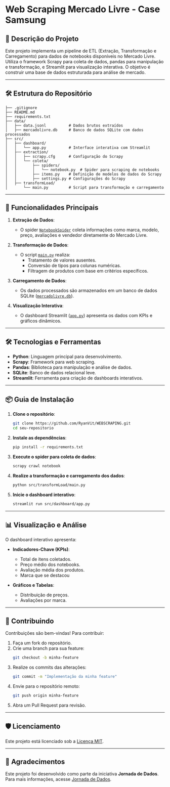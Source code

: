 # Web Scraping Mercado Livre - Case Samsung


## 📖 Descrição do Projeto

Este projeto implementa um pipeline de ETL (Extração, Transformação e Carregamento) para dados de notebooks disponíveis no Mercado Livre. Utiliza o framework Scrapy para coleta de dados, pandas para manipulação e transformação, e Streamlit para visualização interativa. O objetivo é construir uma base de dados estruturada para análise de mercado.

---

## 🛠️ Estrutura do Repositório

```plaintext
├── .gitignore
├── README.md
├── requirements.txt
├── data/
│   ├── data.jsonl          # Dados brutos extraídos
│   ├── mercadolivre.db     # Banco de dados SQLite com dados processados
├── src/
│   ├── dashboard/
│   │   └── app.py          # Interface interativa com Streamlit
│   ├── extraction/
│   │   ├── scrapy.cfg      # Configuração do Scrapy
│   │   └── coleta/
│   │       ├── spiders/
│   │       │   └── notebook.py  # Spider para scraping de notebooks
│   │       ├── items.py    # Definição de modelos de dados do Scrapy
│   │       ├── settings.py # Configurações do Scrapy
│   ├── transformLoad/
│       └── main.py         # Script para transformação e carregamento
```

---

## 🚀 Funcionalidades Principais

1. **Extração de Dados**:
   - O spider [`NotebookSpider`](src/extraction/coleta/spiders/notebook.py) coleta informações como marca, modelo, preço, avaliações e vendedor diretamente do Mercado Livre.

2. **Transformação de Dados**:
   - O script [`main.py`](src/transformLoad/main.py) realiza:
     - Tratamento de valores ausentes.
     - Conversão de tipos para colunas numéricas.
     - Filtragem de produtos com base em critérios específicos.

3. **Carregamento de Dados**:
   - Os dados processados são armazenados em um banco de dados SQLite ([`mercadolivre.db`](data/mercadolivre.db)).

4. **Visualização Interativa**:
   - O dashboard Streamlit ([`app.py`](src/dashboard/app.py)) apresenta os dados com KPIs e gráficos dinâmicos.

---

## 🛠️ Tecnologias e Ferramentas

- **Python**: Linguagem principal para desenvolvimento.
- **Scrapy**: Framework para web scraping.
- **Pandas**: Biblioteca para manipulação e análise de dados.
- **SQLite**: Banco de dados relacional leve.
- **Streamlit**: Ferramenta para criação de dashboards interativos.

---

## 📦 Guia de Instalação

1. **Clone o repositório**:
   ```bash
   git clone https://github.com/RyanVit/WEBSCRAPING.git
   cd seu-repositorio
   ```

2. **Instale as dependências**:
   ```bash
   pip install -r requirements.txt
   ```

3. **Execute o spider para coleta de dados**:
   ```bash
   scrapy crawl notebook
   ```

4. **Realize a transformação e carregamento dos dados**:
   ```bash
   python src/transformLoad/main.py
   ```

5. **Inicie o dashboard interativo**:
   ```bash
   streamlit run src/dashboard/app.py
   ```

---

## 📊 Visualização e Análise

O dashboard interativo apresenta:

- **Indicadores-Chave (KPIs)**:
  - Total de itens coletados.
  - Preço médio dos notebooks.
  - Avaliação média dos produtos.
  - Marca que se destacou

- **Gráficos e Tabelas**:
  - Distribuição de preços.
  - Avaliações por marca.

---

## 📝 Contribuindo

Contribuições são bem-vindas! Para contribuir:

1. Faça um fork do repositório.
2. Crie uma branch para sua feature:
   ```bash
   git checkout -b minha-feature
   ```
3. Realize os commits das alterações:
   ```bash
   git commit -m "Implementação da minha feature"
   ```
4. Envie para o repositório remoto:
   ```bash
   git push origin minha-feature
   ```
5. Abra um Pull Request para revisão.

---

## 🛡️ Licenciamento

Este projeto está licenciado sob a [Licença MIT](LICENSE).

---

## 🙌 Agradecimentos

Este projeto foi desenvolvido como parte da iniciativa **Jornada de Dados**. Para mais informações, acesse [Jornada de Dados](https://suajornadadedados.com.br/).
